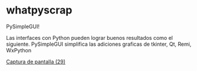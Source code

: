 # whatpyscrap
PySimpleGUI!

Las interfaces con Python pueden lograr buenos resultados como el siguiente.
PySimpleGUI simplifica las adiciones graficas de tkinter, Qt, Remi, WxPython

[Captura de pantalla (29)](https://user-images.githubusercontent.com/71957876/126827399-09a3ef95-a09c-4a5f-8da4-37bd84243861.png)

